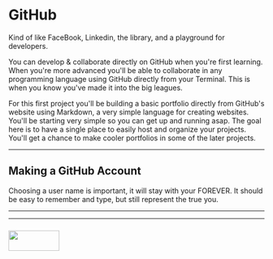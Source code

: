 # GitHub

Kind of like FaceBook, Linkedin, the library, and a playground for developers.  

You can develop & collaborate directly on GitHub when you're first learning.  When you're more advanced you'll be able to collaborate in any programming language using GitHub directly from your Terminal.  This is when you know you've made it into the big leagues.

For this first project you'll be building a basic portfolio directly from GitHub's website using Markdown, a very simple language for creating websites. You'll be starting very simple so you can get up and running asap.  The goal here is to have a single place to easily host and organize your projects.  You'll get a chance to make cooler portfolios in some of the later projects.


___

## Making a GitHub Account



Choosing a user name is important, it will stay with your FOREVER. It should be easy to remember and type, but still represent the true you.



___
___
### <a href="http://elewa.education/blog" target="_blank"><img src="https://user-images.githubusercontent.com/18554853/34921062-506450ae-f97d-11e7-875f-6feeb26ad72d.png" width="100" height="40"/></a>